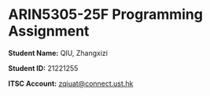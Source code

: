 # ARIN5305-25F Programming Assignment

**Student Name:** QIU, Zhangxizi

**Student ID:** 21221255

**ITSC Account:** zqiuat@connect.ust.hk
